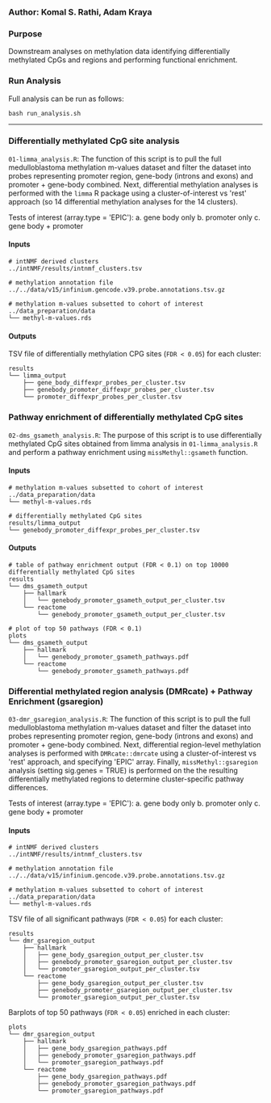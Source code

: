 ### Author: Komal S. Rathi, Adam Kraya

### Purpose

Downstream analyses on methylation data identifying differentially methylated CpGs and regions and performing functional enrichment.

### Run Analysis

Full analysis can be run as follows:

```
bash run_analysis.sh
```

***
### Differentially methylated CpG site analysis

`01-limma_analysis.R`: The function of this script is to pull the full medulloblastoma methylation m-values dataset and filter the dataset into probes representing promoter region, gene-body (introns and exons) and promoter + gene-body combined. Next, differential methylation analyses is performed with the `limma` R package using a cluster-of-interest vs 'rest' approach (so 14 differential methylation analyses for the 14 clusters). 

Tests of interest (array.type = 'EPIC'):
a. gene body only
b. promoter only
c. gene body + promoter

#### Inputs

```
# intNMF derived clusters
../intNMF/results/intnmf_clusters.tsv

# methylation annotation file
../../data/v15/infinium.gencode.v39.probe.annotations.tsv.gz

# methylation m-values subsetted to cohort of interest
../data_preparation/data
└── methyl-m-values.rds
```

#### Outputs

TSV file of differentially methylation CPG sites (`FDR < 0.05`) for each cluster:

```
results
└── limma_output
    ├── gene_body_diffexpr_probes_per_cluster.tsv
    ├── genebody_promoter_diffexpr_probes_per_cluster.tsv
    └── promoter_diffexpr_probes_per_cluster.tsv
```

### Pathway enrichment of differentially methylated CpG sites

`02-dms_gsameth_analysis.R`: The purpose of this script is to use differentially methylated CpG sites obtained from limma analysis in `01-limma_analysis.R` and perform a pathway enrichment using `missMethyl::gsameth` function.

#### Inputs

```
# methylation m-values subsetted to cohort of interest
../data_preparation/data
└── methyl-m-values.rds

# differentially methylated CpG sites
results/limma_output
└── genebody_promoter_diffexpr_probes_per_cluster.tsv
```

#### Outputs

```
# table of pathway enrichment output (FDR < 0.1) on top 10000 differentially methylated CpG sites 
results
└── dms_gsameth_output
    ├── hallmark
    │   └── genebody_promoter_gsameth_output_per_cluster.tsv
    └── reactome
        └── genebody_promoter_gsameth_output_per_cluster.tsv

# plot of top 50 pathways (FDR < 0.1)
plots
└── dms_gsameth_output
    ├── hallmark
    │   └── genebody_promoter_gsameth_pathways.pdf
    └── reactome
        └── genebody_promoter_gsameth_pathways.pdf
```

### Differential methylated region analysis (DMRcate) + Pathway Enrichment (gsaregion)

`03-dmr_gsaregion_analysis.R`:  The function of this script is to pull the full medulloblastoma methylation m-values dataset and filter the dataset into probes representing promoter region, gene-body (introns and exons) and promoter + gene-body combined. Next, differential region-level methylation analyses is performed with `DMRcate::dmrcate` using a cluster-of-interest vs 'rest' approach, and specifying 'EPIC' array. Finally, `missMethyl::gsaregion` analysis (setting sig.genes = TRUE) is performed on the the resulting differentially methylated regions to determine cluster-specific pathway differences. 

Tests of interest (array.type = 'EPIC'):
a. gene body only
b. promoter only
c. gene body + promoter

#### Inputs

```
# intNMF derived clusters
../intNMF/results/intnmf_clusters.tsv

# methylation annotation file
../../data/v15/infinium.gencode.v39.probe.annotations.tsv.gz

# methylation m-values subsetted to cohort of interest
../data_preparation/data
└── methyl-m-values.rds
```

TSV file of all significant pathways (`FDR < 0.05`) for each cluster:

```
results
└── dmr_gsaregion_output
    ├── hallmark
    │   ├── gene_body_gsaregion_output_per_cluster.tsv
    │   ├── genebody_promoter_gsaregion_output_per_cluster.tsv
    │   └── promoter_gsaregion_output_per_cluster.tsv
    └── reactome
        ├── gene_body_gsaregion_output_per_cluster.tsv
        ├── genebody_promoter_gsaregion_output_per_cluster.tsv
        └── promoter_gsaregion_output_per_cluster.tsv
```

Barplots of top 50 pathways (`FDR < 0.05`) enriched in each cluster:

```
plots
└── dmr_gsaregion_output
    ├── hallmark
    │   ├── gene_body_gsaregion_pathways.pdf
    │   ├── genebody_promoter_gsaregion_pathways.pdf
    │   └── promoter_gsaregion_pathways.pdf
    └── reactome
        ├── gene_body_gsaregion_pathways.pdf
        ├── genebody_promoter_gsaregion_pathways.pdf
        └── promoter_gsaregion_pathways.pdf
```

